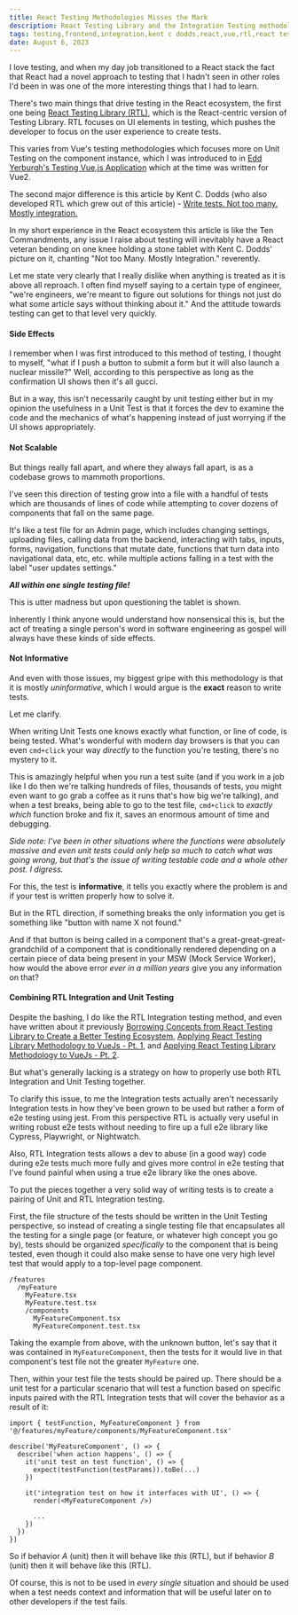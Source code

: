 ```yaml
---
title: React Testing Methodologies Misses the Mark
description: React Testing Library and the Integration Testing methodology as outlined by Kent C Dodds eventually causes more confusion in testing than testing methods for VueJS.
tags: testing,frontend,integration,kent c dodds,react,vue,rtl,react testing library
date: August 6, 2023
---
```


I love testing, and when my day job transitioned to a React stack the fact that React had a novel approach to testing that I hadn't seen in other roles I'd been in was one of the more interesting things that I had to learn.

There's two main things that drive testing in the React ecosystem, the first one being [React Testing Library (RTL)](https://testing-library.com/docs/react-testing-library/intro/), which is the React-centric version of Testing Library. RTL focuses on UI elements in testing, which pushes the developer to focus on the user experience to create tests.

This varies from Vue's testing methodologies which focuses more on Unit Testing on the component instance, which I was introduced to in [Edd Yerburgh's Testing Vue.js Application](https://www.simonandschuster.com/books/Testing-Vue-js-Applications/Edd-Yerburgh/9781617295249) which at the time was written for Vue2.

The second major difference is this article by Kent C. Dodds (who also developed RTL which grew out of this article) - [Write tests. Not too many. Mostly integration.](https://kentcdodds.com/blog/write-tests)

In my short experience in the React ecosystem this article is like the Ten Commandments, any issue I raise about testing will inevitably have a React veteran bending on one knee holding a stone tablet with Kent C. Dodds' picture on it, chanting "Not too Many. Mostly Integration." reverently.

Let me state very clearly that I really dislike when anything is treated as it is above all reproach. I often find myself saying to a certain type of engineer, "we're engineers, we're meant to figure out solutions for things not just do what some article says without thinking about it." And the attitude towards testing can get to that level very quickly.

#### Side Effects

I remember when I was first introduced to this method of testing, I thought to myself, "what if I push a button to submit a form but it will also launch a nuclear missile?" Well, according to this perspective as long as the confirmation UI shows then it's all gucci.

But in a way, this isn't necessarily caught by unit testing either but in my opinion the usefulness in a Unit Test is that it forces the dev to examine the code and the mechanics of what's happening instead of just worrying if the UI shows appropriately.

#### Not Scalable

But things really fall apart, and where they always fall apart, is as a codebase grows to mammoth proportions.

I've seen this direction of testing grow into a file with a handful of tests which are thousands of lines of code while attempting to cover dozens of components that fall on the same page.

It's like a test file for an Admin page, which includes changing settings, uploading files, calling data from the backend, interacting with tabs, inputs, forms, navigation, functions that mutate date, functions that turn data into navigational data, etc, etc. while multiple actions falling in a test with the label "user updates settings."

__*All within one single testing file!*__

This is utter madness but upon questioning the tablet is shown.

Inherently I think anyone would understand how nonsensical this is, but the act of treating a single person's word in software engineering as gospel will always have these kinds of side effects.

#### Not Informative

And even with those issues, my biggest gripe with this methodology is that it is mostly _uninformative_, which I would argue is the __exact__ reason to write tests.

Let me clarify.

When writing Unit Tests one knows exactly what function, or line of code, is being tested. What's wonderful with modern day browsers is that you can even `cmd+click` your way _directly_ to the function you're testing, there's no mystery to it.

This is amazingly helpful when you run a test suite (and if you work in a job like I do then we're talking hundreds of files, thousands of tests, you might even want to go grab a coffee as it runs that's how big we're talking), and when a test breaks, being able to go to the test file, `cmd+click` to _exactly which_ function broke and fix it, saves an enormous amount of time and debugging.

_Side note: I've been in other situations where the functions were absolutely massive and even unit tests could only help so much to catch what was going wrong, but that's the issue of writing testable code and a whole other post. I digress._

For this, the test is __informative__, it tells you exactly where the problem is and if your test is written properly how to solve it.

But in the RTL direction, if something breaks the only information you get is something like "button with name X not found."

And if that button is being called in a component that's a great-great-great-grandchild of a component that is conditionally rendered depending on a certain piece of data being present in your MSW (Mock Service Worker), how would the above error _ever in a million years_ give you any information on that?

#### Combining RTL Integration and Unit Testing

Despite the bashing, I do like the RTL Integration testing method, and even have written about it previously [Borrowing Concepts from React Testing Library to Create a Better Testing Ecosystem](/articles/10-borrowing-from-rtl), [Applying React Testing Library Methodology to VueJs - Pt. 1](/articles/11-applying-rtl-to-vue-testing), and [Applying React Testing Library Methodology to VueJs - Pt. 2](/articles/12-rtl-vue-testing-bowling-score-pt2).

But what's generally lacking is a strategy on how to properly use both RTL Integration and Unit Testing together.

To clarify this issue, to me the Integration tests actually aren't necessarily Integration tests in how they've been grown to be used but rather a form of e2e testing using jest. From this perspective RTL is actually very useful in writing robust e2e tests without needing to fire up a full e2e library like Cypress, Playwright, or Nightwatch.

Also, RTL Integration tests allows a dev to abuse (in a good way) code during e2e tests much more fully and gives more control in e2e testing that I've found painful when using a true e2e library like the ones above.

To put the pieces together a very solid way of writing tests is to create a pairing of Unit and RTL Integration testing.

First, the file structure of the tests should be written in the Unit Testing perspective, so instead of creating a single testing file that encapsulates all the testing for a single page (or feature, or whatever high concept you go by), tests should be organized _specifically_ to the component that is being tested, even though it could also make sense to have one very high level test that would apply to a top-level page component.

```
/features
  /myFeature
    MyFeature.tsx
    MyFeature.test.tsx
    /components
      MyFeatureComponent.tsx
      MyFeatureComponent.test.tsx
```

Taking the example from above, with the unknown button, let's say that it was contained in `MyFeatureComponent`, then the tests for it would live in that component's test file not the greater `MyFeature` one.

Then, within your test file the tests should be paired up. There should be a unit test for a particular scenario that will test a function based on specific inputs paired with the RTL Integration tests that will cover the behavior as a result of it:

```
import { testFunction, MyFeatureComponent } from '@/features/myFeature/components/MyFeatureComponent.tsx'

describe('MyFeatureComponent', () => {
  describe('when action happens', () => {
    it('unit test on test function', () => {
      expect(testFunction(testParams)).toBe(...)
    })

    it('integration test on how it interfaces with UI', () => {
      render(<MyFeatureComponent />)

      ...
    })
  })
})
```

So if behavior _A_ (unit) then it will behave like _this_ (RTL), but if behavior _B_ (unit) then it will behave like this (RTL).

Of course, this is not to be used in _every single_ situation and should be used when a test needs context and information that will be useful later on to other developers if the test fails.
